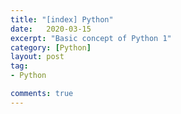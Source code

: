 ```yaml
---
title: "[index] Python"
date:   2020-03-15
excerpt: "Basic concept of Python 1"
category: [Python]
layout: post
tag:
- Python

comments: true
---
```

